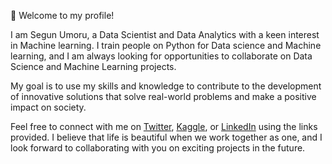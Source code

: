👋 Welcome to my profile!

I am Segun Umoru, a Data Scientist and Data Analytics with a keen interest in Machine learning. I train people on Python for Data science and Machine learning, and I am always looking for opportunities to collaborate on Data Science and Machine Learning projects.

My goal is to use my skills and knowledge to contribute to the development of innovative solutions that solve real-world problems and make a positive impact on society.

Feel free to connect with me on [Twitter](https://twitter.com/SegunUmoru), [Kaggle](https://www.kaggle.com/segunumoru), or [LinkedIn](https://www.linkedin.com/in/segun-umoru/) using the links provided. I believe that life is beautiful when we work together as one, and I look forward to collaborating with you on exciting projects in the future.
